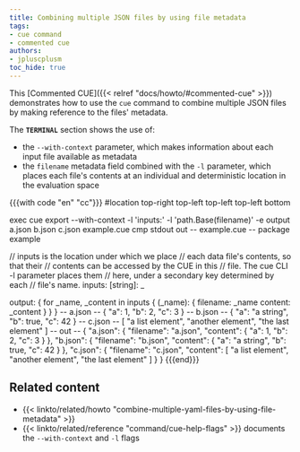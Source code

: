 ```yaml
---
title: Combining multiple JSON files by using file metadata
tags:
- cue command
- commented cue
authors:
- jpluscplusm
toc_hide: true
---
```


This [Commented CUE]({{< relref "docs/howto/#commented-cue" >}}) demonstrates
how to use the `cue` command to combine multiple JSON files by making reference
to the files' metadata.

The **`TERMINAL`** section shows the use of:
- the `--with-context` parameter, which makes information about each input file
  available as metadata
- the `filename` metadata field combined with the `-l` parameter, which places
  each file's contents at an individual and deterministic location in the
  evaluation space

{{{with code "en" "cc"}}}
#location top-right top-left top-left top-left bottom

exec cue export --with-context -l 'inputs:' -l 'path.Base(filename)' -e output a.json b.json c.json example.cue
cmp stdout out
-- example.cue --
package example

// inputs is the location under which we place
// each data file's contents, so that their
// contents can be accessed by the CUE in this
// file. The cue CLI -l parameter places them
// here, under a secondary key determined by each
// file's name.
inputs: [string]: _

output: {
	for _name, _content in inputs {
		(_name): {
			filename: _name
			content:  _content
		}
	}
}
-- a.json --
{
    "a": 1,
    "b": 2,
    "c": 3
}
-- b.json --
{
    "a": "a string",
    "b": true,
    "c": 42
}
-- c.json --
[
    "a list element",
    "another element",
    "the last element"
]
-- out --
{
    "a.json": {
        "filename": "a.json",
        "content": {
            "a": 1,
            "b": 2,
            "c": 3
        }
    },
    "b.json": {
        "filename": "b.json",
        "content": {
            "a": "a string",
            "b": true,
            "c": 42
        }
    },
    "c.json": {
        "filename": "c.json",
        "content": [
            "a list element",
            "another element",
            "the last element"
        ]
    }
}
{{{end}}}

## Related content

- {{< linkto/related/howto "combine-multiple-yaml-files-by-using-file-metadata" >}}
- {{< linkto/related/reference "command/cue-help-flags" >}}
  documents the `--with-context` and `-l` flags
